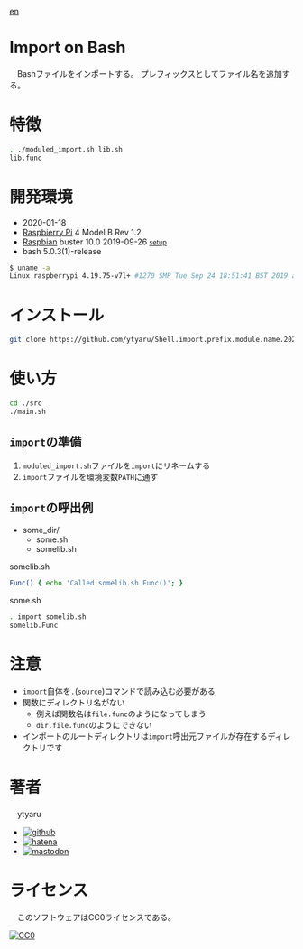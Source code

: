 [en](./README.md)

# Import on Bash

　Bashファイルをインポートする。 プレフィックスとしてファイル名を追加する。

# 特徴

```sh
. ./moduled_import.sh lib.sh
lib.func
```

# 開発環境

* <time datetime="2020-01-18T15:11:55+0900">2020-01-18</time>
* [Raspbierry Pi](https://ja.wikipedia.org/wiki/Raspberry_Pi) 4 Model B Rev 1.2
* [Raspbian](https://ja.wikipedia.org/wiki/Raspbian) buster 10.0 2019-09-26 <small>[setup](http://ytyaru.hatenablog.com/entry/2019/12/25/222222)</small>
* bash 5.0.3(1)-release

```sh
$ uname -a
Linux raspberrypi 4.19.75-v7l+ #1270 SMP Tue Sep 24 18:51:41 BST 2019 armv7l GNU/Linux
```

# インストール

```sh
git clone https://github.com/ytyaru/Shell.import.prefix.module.name.20200120000000
```

# 使い方

```sh
cd ./src
./main.sh
```

## `import`の準備

1. `moduled_import.sh`ファイルを`import`にリネームする
2. `import`ファイルを環境変数`PATH`に通す

## `import`の呼出例

* some_dir/
    * some.sh
    * somelib.sh

somelib.sh
```sh
Func() { echo 'Called somelib.sh Func()'; }
```

some.sh
```sh
. import somelib.sh
somelib.Func
```

# 注意

* `import`自体を`.`(`source`)コマンドで読み込む必要がある
* 関数にディレクトリ名がない
    * 例えば関数名は`file.func`のようになってしまう
    * `dir.file.func`のようにできない
* インポートのルートディレクトリは`import`呼出元ファイルが存在するディレクトリです

# 著者

　ytyaru

* [![github](http://www.google.com/s2/favicons?domain=github.com)](https://github.com/ytyaru "github")
* [![hatena](http://www.google.com/s2/favicons?domain=www.hatena.ne.jp)](http://ytyaru.hatenablog.com/ytyaru "hatena")
* [![mastodon](http://www.google.com/s2/favicons?domain=mstdn.jp)](https://mstdn.jp/web/accounts/233143 "mastdon")

# ライセンス

　このソフトウェアはCC0ライセンスである。

[![CC0](http://i.creativecommons.org/p/zero/1.0/88x31.png "CC0")](http://creativecommons.org/publicdomain/zero/1.0/deed.ja)

